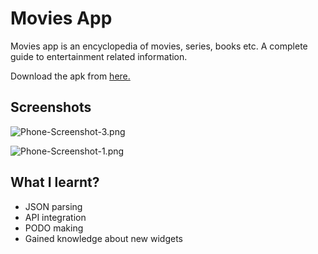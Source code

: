 
# Movies App

Movies app is an encyclopedia of movies, series, books etc. A complete guide to entertainment related information.

Download the apk from [here.](https://drive.google.com/file/d/1cz-2dqvsPST7kDns293bxi-l87EdzDQG/view?usp=sharing)

## Screenshots

<!-- ![Phone-Screenshot-2.png](https://i.postimg.cc/Jzf1TxN5/Phone-Screenshot-2.png) -->

![Phone-Screenshot-3.png](https://i.postimg.cc/MTr3DPRW/Phone-Screenshot-3.png)

![Phone-Screenshot-1.png](https://i.postimg.cc/MHQvskyY/Phone-Screenshot-1.png)
  
## What I learnt?

- JSON parsing
- API integration
- PODO making
- Gained knowledge about new widgets
